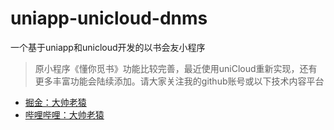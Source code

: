 # uniapp-unicloud-dnms
一个基于uniapp和unicloud开发的以书会友小程序

> 原小程序《懂你觅书》功能比较完善，最近使用uniCloud重新实现，还有更多丰富功能会陆续添加。请大家关注我的github账号或以下技术内容平台

- [掘金：大帅老猿](https://juejin.cn/user/2955079655898093)
- [哔哩哔哩：大帅老猿](https://space.bilibili.com/422646817)

